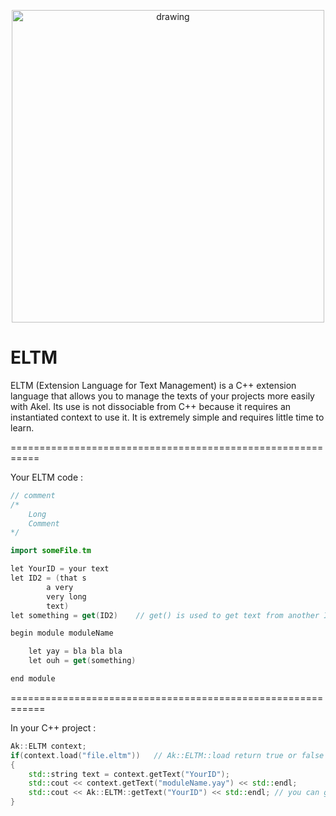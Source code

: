 <p align="center">
    <img src="https://github.com/SpinWaves/Akel/blob/main/Ressources/assets/eltm_logo.png" alt="drawing" width="500"/>
</p>

# ELTM
ELTM (Extension Language for Text Management) is a C++ extension language that allows you to manage the texts of your projects more easily with Akel.
Its use is not dissociable from C++ because it requires an instantiated context to use it. It is extremely simple and requires little time to learn.

===========================================================

Your ELTM code :

```kotlin
// comment
/*
	Long
	Comment
*/

import someFile.tm

let YourID = your text
let ID2 = (that s
		a very
		very long
		text)
let something = get(ID2)	// get() is used to get text from another ID

begin module moduleName

	let yay = bla bla bla
	let ouh = get(something)

end module
```

============================================================

In your C++ project :
```cpp
Ak::ELTM context;
if(context.load("file.eltm"))	// Ak::ELTM::load return true or false in case of good execution or error in your ELTM file
{
	std::string text = context.getText("YourID");
	std::cout << context.getText("moduleName.yay") << std::endl;
	std::cout << Ak::ELTM::getText("YourID") << std::endl; // you can get texts directly from ELTM class if context was initialized as global
}
```

